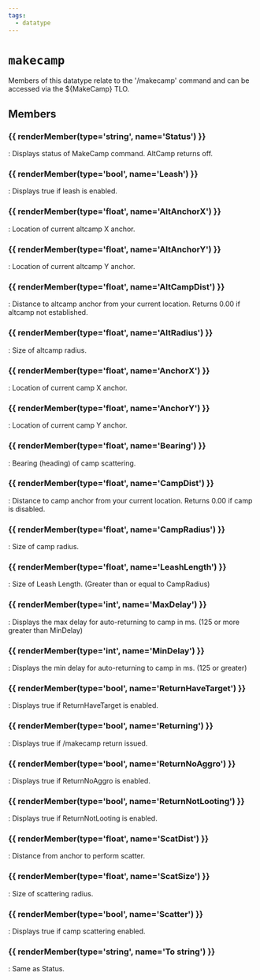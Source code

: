 ```yaml
---
tags:
  - datatype
---
```

# `makecamp`

<!--dt-desc-start-->
Members of this datatype relate to the '/makecamp' command and can be accessed via the ${MakeCamp} TLO.
<!--dt-desc-end-->

## Members
<!--dt-members-start-->
### {{ renderMember(type='string', name='Status') }}

:   Displays status of MakeCamp command. AltCamp returns off.

### {{ renderMember(type='bool', name='Leash') }}

:   Displays true if leash is enabled.

### {{ renderMember(type='float', name='AltAnchorX') }}

:   Location of current altcamp X anchor.

### {{ renderMember(type='float', name='AltAnchorY') }}

:   Location of current altcamp Y anchor.

### {{ renderMember(type='float', name='AltCampDist') }}

:   Distance to altcamp anchor from your current location. Returns 0.00 if altcamp not established.

### {{ renderMember(type='float', name='AltRadius') }}

:   Size of altcamp radius.

### {{ renderMember(type='float', name='AnchorX') }}

:   Location of current camp X anchor.

### {{ renderMember(type='float', name='AnchorY') }}

:   Location of current camp Y anchor.

### {{ renderMember(type='float', name='Bearing') }}

:   Bearing (heading) of camp scattering.

### {{ renderMember(type='float', name='CampDist') }}

:   Distance to camp anchor from your current location. Returns 0.00 if camp is disabled.

### {{ renderMember(type='float', name='CampRadius') }}

:   Size of camp radius.

### {{ renderMember(type='float', name='LeashLength') }}

:   Size of Leash Length. (Greater than or equal to CampRadius)

### {{ renderMember(type='int', name='MaxDelay') }}

:   Displays the max delay for auto-returning to camp in ms. (125 or more greater than MinDelay)

### {{ renderMember(type='int', name='MinDelay') }}

:   Displays the min delay for auto-returning to camp in ms. (125 or greater)

### {{ renderMember(type='bool', name='ReturnHaveTarget') }}

:   Displays true if ReturnHaveTarget is enabled.

### {{ renderMember(type='bool', name='Returning') }}

:   Displays true if /makecamp return issued.

### {{ renderMember(type='bool', name='ReturnNoAggro') }}

:   Displays true if ReturnNoAggro is enabled.

### {{ renderMember(type='bool', name='ReturnNotLooting') }}

:   Displays true if ReturnNotLooting is enabled.

### {{ renderMember(type='float', name='ScatDist') }}

:   Distance from anchor to perform scatter.

### {{ renderMember(type='float', name='ScatSize') }}

:   Size of scattering radius.

### {{ renderMember(type='bool', name='Scatter') }}

:   Displays true if camp scattering enabled.

### {{ renderMember(type='string', name='To string') }}

:   Same as Status.

<!--dt-members-end-->

<!--dt-linkrefs-start-->
[bool]: ../macroquest/reference/data-types/datatype-bool.md
[float]: ../macroquest/reference/data-types/datatype-float.md
[int]: ../macroquest/reference/data-types/datatype-int.md
[string]: ../macroquest/reference/data-types/datatype-string.md
<!--dt-linkrefs-end-->
